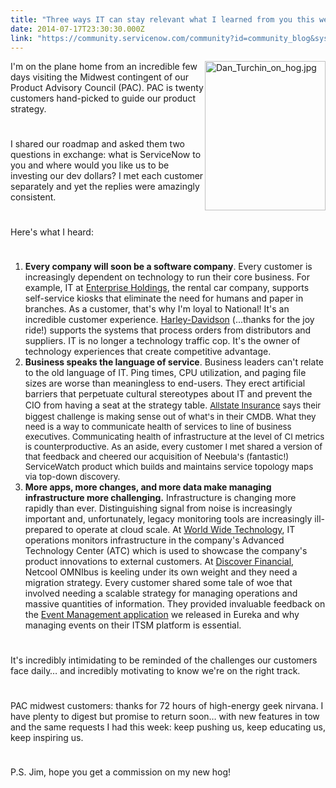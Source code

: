 ```yaml
---
title: "Three ways IT can stay relevant what I learned from you this week"
date: 2014-07-17T23:30:30.000Z
link: "https://community.servicenow.com/community?id=community_blog&sys_id=faad26a9dbd0dbc01dcaf3231f9619fc"
---
```

<p class="p1"><a _jive_internal="true" href="/servlet/JiveServlet/showImage/38-3255-11892/Dan_Turchin_on_hog.jpg"><img  alt="Dan_Turchin_on_hog.jpg" class="image-1 jive-image" height="239" src="a4112546db50df048c8ef4621f961902.iix" style="height: 238.61818181818182px; width: 193px; float: right;" width="193"/></a>I'm on the plane home from an incredible few days visiting the Midwest contingent of our Product Advisory Council (PAC). PAC is twenty customers hand-picked to guide our product strategy.</p><p class="p1" style="min-height: 8pt; height: 8pt; padding: 0px;">  </p><p class="p1">I shared our roadmap and asked them two questions in exchange: what is ServiceNow to you and where would you like us to be investing our dev dollars? I met each customer separately and yet the replies were amazingly consistent.</p><p class="p1" style="min-height: 8pt; height: 8pt; padding: 0px;">  </p><p class="p1">Here's what I heard:</p><p class="p2" style="min-height: 8pt; height: 8pt; padding: 0px;">  </p><ol class="ol1"><li><strong>Every company will soon be a software company</strong>. Every customer is increasingly dependent on technology to run their core business. For example, IT at <a title="k-external-small" class="jive-link-external-small" href="http://www.enterpriseholdings.com/" rel="nofollow" target="_blank">Enterprise Holdings</a>, the rental car company, supports self-service kiosks that eliminate the need for humans and paper in branches. As a customer, that's why I'm loyal to National! It's an incredible customer experience. <a title="k-external-small" class="jive-link-external-small" href="http://www.harley-davidson.com/content/h-d/en_US/home.html" rel="nofollow" target="_blank">Harley-Davidson</a> (...thanks for the joy ride!) supports the systems that process orders from distributors and suppliers. IT is no longer a technology traffic cop. It's the owner of technology experiences that create competitive advantage.</li><li><strong>Business speaks the language of service</strong>. Business leaders can't relate to the old language of IT. Ping times, CPU utilization, and paging file sizes are worse than meaningless to end-users. They erect artificial barriers that perpetuate cultural stereotypes about IT and prevent the CIO from having a seat at the strategy table. <span style="font-size: 10pt; line-height: 1.5em;"><a title="k-external-small" class="jive-link-external-small" href="http://www.allstate.com/" rel="nofollow" target="_blank">Allstate Insurance</a> says their biggest challenge is making sense out of what's in their CMDB. What they need is a way to communicate health of services to line of business executives. Communicating health of infrastructure at the level of CI metrics is counterproductive. As an aside, every customer I met shared a version of that feedback and cheered our acquisition of Neebula's (fantastic!) ServiceWatch product which builds and maintains service topology maps via top-down discovery.</span></li><li><strong>More apps, more changes, and more data make managing infrastructure more challenging.</strong> Infrastructure is changing more rapidly than ever. Distinguishing signal from noise is increasingly important and, unfortunately, legacy monitoring tools are increasingly ill-prepared to operate at cloud scale. At <a title="k-external-small" class="jive-link-external-small" href="https://www2.wwt.com/" rel="nofollow" target="_blank">World Wide Technology</a>, IT operations monitors infrastructure in the company's Advanced Technology Center (ATC) which is used to showcase the company's product innovations to external customers. At <a title="k-external-small" class="jive-link-external-small" href="https://www.discover.com/company/" rel="nofollow" target="_blank">Discover Financial</a>, Netcool OMNIbus is keeling under its own weight and they need a migration strategy. Every customer shared some tale of woe that involved needing a scalable strategy for managing operations and massive quantities of information. They provided invaluable feedback on the <a title="k-external-small" class="jive-link-external-small" href="http://www.servicenow.com/products/orchestration/event-management.html" rel="nofollow" target="_blank">Event Management application</a> we released in Eureka and why managing events on their ITSM platform is essential.</li></ol><p style="min-height: 8pt; height: 8pt; padding: 0px;">  </p><p class="p1">It's incredibly intimidating to be reminded of the challenges our customers face daily… and incredibly motivating to know we're on the right track.</p><p class="p2" style="min-height: 8pt; height: 8pt; padding: 0px;">  </p><p class="p1">PAC midwest customers: thanks for 72 hours of high-energy geek nirvana. I have plenty to digest but promise to return soon… with new features in tow and the same requests I had this week: keep pushing us, keep educating us, keep inspiring us.</p><p class="p2" style="min-height: 8pt; height: 8pt; padding: 0px;">  </p><p class="p1">P.S. Jim, hope you get a commission on my new hog!</p>